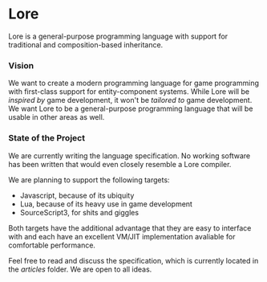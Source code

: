 # Lore

Lore is a general-purpose programming language with support for traditional and composition-based inheritance. 


### Vision

We want to create a modern programming language for game programming with first-class support for entity-component systems. While Lore will be *inspired by* game development, it won't be *tailored to* game development. We want Lore to be a general-purpose programming language that will be usable in other areas as well. 


### State of the Project

We are currently writing the language specification. No working software has been written that would even closely resemble a Lore compiler.

We are planning to support the following targets:
* Javascript, because of its ubiquity
* Lua, because of its heavy use in game development
* SourceScript3, for shits and giggles

Both targets have the additional advantage that they are easy to interface with and each have an excellent VM/JIT implementation avaliable for comfortable performance.

Feel free to read and discuss the specification, which is currently located in the *articles* folder. We are open to all ideas.
